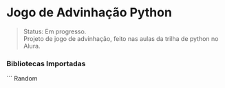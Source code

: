 # Jogo de Advinhação Python
> Status: Em progresso. <br>
> Projeto de jogo de advinhação, feito nas aulas da trilha de python no Alura.


<h3>Bibliotecas Importadas</h3>
```
Random

```